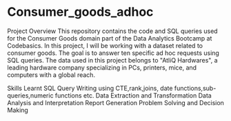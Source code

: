 # Consumer_goods_adhoc
Project Overview
This repository contains the code and SQL queries used for the Consumer Goods domain part of the Data Analytics Bootcamp at Codebasics. In this project, I will be working with a dataset related to consumer goods. The goal is to answer ten specific ad hoc requests using SQL queries. The data used in this project belongs to "AtliQ Hardwares", a leading hardware company specializing in PCs, printers, mice, and computers with a global reach.

Skills Learnt
SQL Query Writing using CTE,rank,joins, date functions,sub-queries,numeric functions etc.
Data Extraction and Transformation
Data Analysis and Interpretation
Report Generation
Problem Solving and Decision Making
